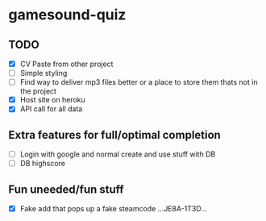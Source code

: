 # gamesound-quiz

## TODO

* [X] CV Paste from other project
* [ ] Simple styling
* [ ] Find way to deliver mp3 files better or a place to store them thats not in the project
* [X] Host site on heroku
* [X] API call for all data

## Extra features for full/optimal completion
* [ ] Login with google and normal create and use stuff with DB
* [ ] DB highscore

## Fun uneeded/fun stuff
* [X] Fake add that pops up a fake steamcode ...JE8A-1T3D...
